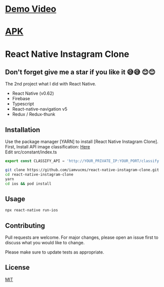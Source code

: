 # [Demo Video](https://www.youtube.com/watch?v=uXKZ3sGw7oE)
# [APK](https://secufiles.com/aYb3/app-release.apk)
# React Native Instagram Clone

## Don't forget give me a star if you like it 😅😅 😊😊

The 2nd project what I did with React Native.

- React Native (v0.62)
- Firebase
- Typescript
- React-native-navigation v5
- Redux / Redux-thunk
## Installation

Use the package manager [YARN] to install [React Native Instagram Clone].\
First, Install API image classification: [Here](https://github.com/iamvucms/ImageClassifyAPI/blob/master/README.md#installation)\
Edit src/constant/index.ts
```javascript
export const CLASSIFY_API = 'http://YOUR_PRIVATE_IP:YOUR_PORT/classify'
```
```bash
git clone https://github.com/iamvucms/react-native-instagram-clone.git
cd react-native-instagram-clone
yarn
cd ios && pod install
```


## Usage

```bash
npx react-native run-ios

```

## Contributing
Pull requests are welcome. For major changes, please open an issue first to discuss what you would like to change.

Please make sure to update tests as appropriate.

## License
[MIT](https://choosealicense.com/licenses/mit/)
